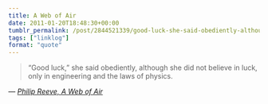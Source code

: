 ```yaml
---
title: A Web of Air
date: 2011-01-20T18:48:30+00:00
tumblr_permalink: /post/2844521339/good-luck-she-said-obediently-although-she-did
tags: ["linklog"]
format: "quote"
---
```


> &ldquo;Good luck,&rdquo; she said obediently, although she did not believe in luck, only in engineering and the laws of physics.

— <cite>[Philip Reeve, _A Web of Air_](https://www.goodreads.com/book/show/7312120-a-web-of-air)</cite>
